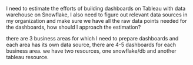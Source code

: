 I need to estimate the efforts of building dashboards on Tableau with data warehouse on Snowflake, I also need to figure out relevant data sources in my organization and make sure we have all the raw data points needed for the dashboards, how should I approach the estimation?

there are 3 business areas for which I need to prepare dashboards and each area has its own data source, there are 4-5 dashboards for each business area. we have two resources, one snowflake/db and another tableau resource.
